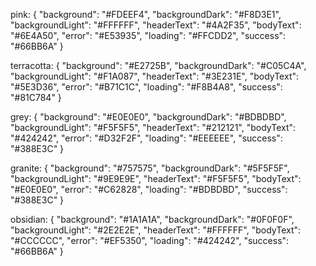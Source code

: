 pink: {
  "background": "#FDEEF4",
  "backgroundDark": "#F8D3E1",
  "backgroundLight": "#FFFFFF",
  "headerText": "#4A2F35",
  "bodyText": "#6E4A50",
  "error": "#E53935",
  "loading": "#FFCDD2",
  "success": "#66BB6A"
}

terracotta: {
  "background": "#E2725B",
  "backgroundDark": "#C05C4A",
  "backgroundLight": "#F1A087",
  "headerText": "#3E231E",
  "bodyText": "#5E3D36",
  "error": "#B71C1C",
  "loading": "#F8B4A8",
  "success": "#81C784"
}

grey: {
  "background": "#E0E0E0",
  "backgroundDark": "#BDBDBD",
  "backgroundLight": "#F5F5F5",
  "headerText": "#212121",
  "bodyText": "#424242",
  "error": "#D32F2F",
  "loading": "#EEEEEE",
  "success": "#388E3C"
}

granite: {
  "background": "#757575",
  "backgroundDark": "#5F5F5F",
  "backgroundLight": "#9E9E9E",
  "headerText": "#F5F5F5",
  "bodyText": "#E0E0E0",
  "error": "#C62828",
  "loading": "#BDBDBD",
  "success": "#388E3C"
}

obsidian: {
  "background": "#1A1A1A",
  "backgroundDark": "#0F0F0F",
  "backgroundLight": "#2E2E2E",
  "headerText": "#FFFFFF",
  "bodyText": "#CCCCCC",
  "error": "#EF5350",
  "loading": "#424242",
  "success": "#66BB6A"
}

